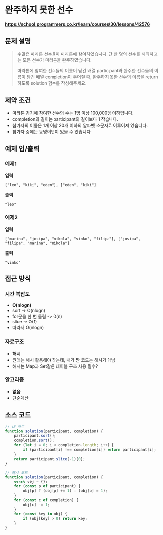 # 완주하지 못한 선수

**https://school.programmers.co.kr/learn/courses/30/lessons/42576**

## 문제 설명

> 수많은 마라톤 선수들이 마라톤에 참여하였습니다. 단 한 명의 선수를 제외하고는 모든 선수가 마라톤을 완주하였습니다.
>
> 마라톤에 참여한 선수들의 이름이 담긴 배열 participant와 완주한 선수들의 이름이 담긴 배열 completion이 주어질 때, 완주하지 못한 선수의 이름을 return 하도록 solution 함수를 작성해주세요.

## 제약 조건

-   마라톤 경기에 참여한 선수의 수는 1명 이상 100,000명 이하입니다.
-   completion의 길이는 participant의 길이보다 1 작습니다.
-   참가자의 이름은 1개 이상 20개 이하의 알파벳 소문자로 이루어져 있습니다.
-   참가자 중에는 동명이인이 있을 수 있습니다

## 예제 입/출력

### 예제1

**입력**

```
["leo", "kiki", "eden"], ["eden", "kiki"]
```

**출력**

```
"leo"
```

### 예제2

**입력**

```
["marina", "josipa", "nikola", "vinko", "filipa"], ["josipa", "filipa", "marina", "nikola"]
```

**출력**

```
"vinko"
```

## 접근 방식

### 시간 복잡도

-   **O(nlogn)**
-   sort -> O(nlogn)
-   for문을 한 번 돌림 -> O(n)
-   slice -> O(1)
-   따라서 O(nlogn)

### 자료구조

-   **해시**
-   원래는 해시 활용해야 하는데, 내가 짠 코드는 해시가 아님
-   해시는 Map과 Set같은 테이블 구조 사용 필수?

### 알고리즘

-   **없음**
-   단순계산

## 소스 코드

```javascript
// 내 코드
function solution(participant, completion) {
    participant.sort();
    completion.sort();
    for (let i = 0; i < completion.length; i++) {
        if (participant[i] !== completion[i]) return participant[i];
    }
    return participant.slice(-1)[0];
}

// 해시 코드
function solution(participant, completion) {
    const obj = {};
    for (const p of participant) {
        obj[p] ? (obj[p] += 1) : (obj[p] = 1);
    }
    for (const c of completion) {
        obj[c] -= 1;
    }
    for (const key in obj) {
        if (obj[key] > 0) return key;
    }
}
```

